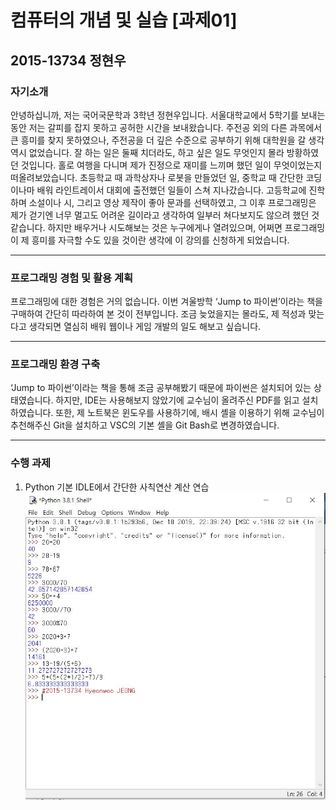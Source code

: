컴퓨터의 개념 및 실습 [과제01]
=============================
2015-13734 정현우
-----------------
### 자기소개
안녕하십니까, 저는 국어국문학과 3학년 정현우입니다. 서울대학교에서 5학기를 보내는 동안 저는 갈피를 잡지 못하고 공허한 시간을 보내왔습니다. 주전공 외의 다른 과목에서 큰 흥미를 찾지 못하였으나, 주전공을 더 깊은 수준으로 공부하기 위해 대학원을 갈 생각 역시 없었습니다. 잘 하는 일은 둘째 치더라도, 하고 싶은 일도 무엇인지 몰라 방황하였던 것입니다. 홀로 여행을 다니며 제가 진정으로 재미를 느끼며 했던 일이 무엇이었는지 떠올려보았습니다. 초등학교 때 과학상자나 로봇을 만들었던 일, 중학교 때 간단한 코딩이나마 배워 라인트레이서 대회에 출전했던 일들이 스쳐 지나갔습니다. 고등학교에 진학하며 소설이나 시, 그리고 영상 제작이 좋아 문과를 선택하였고, 그 이후 프로그래밍은 제가 걷기엔 너무 멀고도 어려운 길이라고 생각하여 일부러 쳐다보지도 않으려 했던 것 같습니다. 하지만 배우거나 시도해보는 것은 누구에게나 열려있으며, 어쩌면 프로그래밍이 제 흥미를 자극할 수도 있을 것이란 생각에 이 강의를 신청하게 되었습니다.
***
### 프로그래밍 경험 및 활용 계획
프로그래밍에 대한 경험은 거의 없습니다. 이번 겨울방학 ‘Jump to 파이썬’이라는 책을 구매하여 간단히 따라하여 본 것이 전부입니다. 조금 늦었을지는 몰라도, 제 적성과 맞는다고 생각되면 열심히 배워 웹이나 게임 개발의 일도 해보고 싶습니다.
***
### 프로그래밍 환경 구축
‘Jump to 파이썬’이라는 책을 통해 조금 공부해봤기 때문에 파이썬은 설치되어 있는 상태였습니다. 하지만, IDE는 사용해보지 않았기에 교수님이 올려주신 PDF를 읽고 설치하였습니다. 또한, 제 노트북은 윈도우를 사용하기에, 배시 셸을 이용하기 위해 교수님이 추천해주신 Git을 설치하고 VSC의 기본 셸을 Git Bash로 변경하였습니다.
***
### 수행 과제
1. Python 기본 IDLE에서 간단한 사칙연산 계산 연습   
![Alt text](https://github.com/Peace-Song/Playground/blob/master/IDLE_CAL.JPG)
